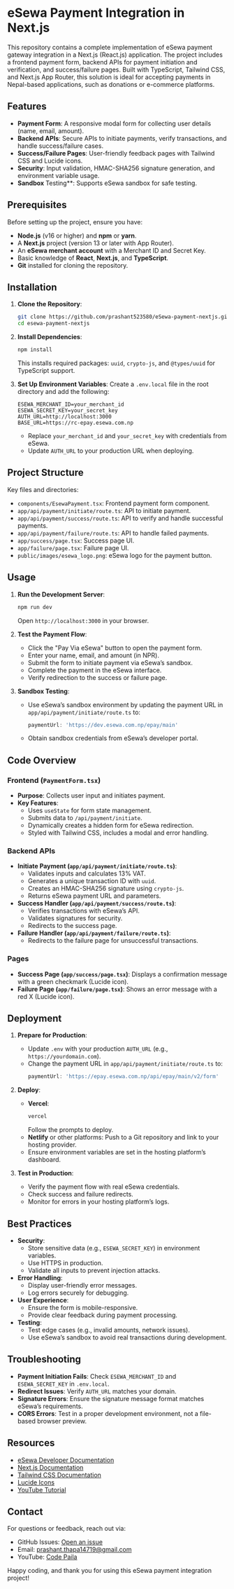 # eSewa Payment Integration in Next.js

This repository contains a complete implementation of eSewa payment gateway integration in a Next.js (React.js) application. The project includes a frontend payment form, backend APIs for payment initiation and verification, and success/failure pages. Built with TypeScript, Tailwind CSS, and Next.js App Router, this solution is ideal for accepting payments in Nepal-based applications, such as donations or e-commerce platforms.

## Features
- **Payment Form**: A responsive modal form for collecting user details (name, email, amount).
- **Backend APIs**: Secure APIs to initiate payments, verify transactions, and handle success/failure cases.
- **Success/Failure Pages**: User-friendly feedback pages with Tailwind CSS and Lucide icons.
- **Security**: Input validation, HMAC-SHA256 signature generation, and environment variable usage.
- **Sandbox** Testing**: Supports eSewa sandbox for safe testing.

## Prerequisites
Before setting up the project, ensure you have:
- **Node.js** (v16 or higher) and **npm** or **yarn**.
- A **Next.js** project (version 13 or later with App Router).
- An **eSewa merchant account** with a Merchant ID and Secret Key.
- Basic knowledge of **React**, **Next.js**, and **TypeScript**.
- **Git** installed for cloning the repository.

## Installation
1. **Clone the Repository**:
   ```bash
   git clone https://github.com/prashant523580/eSewa-payment-nextjs.git
   cd esewa-payment-nextjs
   ```

2. **Install Dependencies**:
   ```bash
   npm install
   ```
   This installs required packages: `uuid`, `crypto-js`, and `@types/uuid` for TypeScript support.

3. **Set Up Environment Variables**:
   Create a `.env.local` file in the root directory and add the following:
   ```env
   ESEWA_MERCHANT_ID=your_merchant_id
   ESEWA_SECRET_KEY=your_secret_key
   AUTH_URL=http://localhost:3000
   BASE_URL=https://rc-epay.esewa.com.np
   ```
   - Replace `your_merchant_id` and `your_secret_key` with credentials from eSewa.
   - Update `AUTH_URL` to your production URL when deploying.

## Project Structure
Key files and directories:
- `components/EsewaPayment.tsx`: Frontend payment form component.
- `app/api/payment/initiate/route.ts`: API to initiate payment.
- `app/api/payment/success/route.ts`: API to verify and handle successful payments.
- `app/api/payment/failure/route.ts`: API to handle failed payments.
- `app/success/page.tsx`: Success page UI.
- `app/failure/page.tsx`: Failure page UI.
- `public/images/esewa_logo.png`: eSewa logo for the payment button.

## Usage
1. **Run the Development Server**:
   ```bash
   npm run dev
   ```
   Open `http://localhost:3000` in your browser.

2. **Test the Payment Flow**:
   - Click the "Pay Via eSewa" button to open the payment form.
   - Enter your name, email, and amount (in NPR).
   - Submit the form to initiate payment via eSewa’s sandbox.
   - Complete the payment in the eSewa interface.
   - Verify redirection to the success or failure page.

3. **Sandbox Testing**:
   - Use eSewa’s sandbox environment by updating the payment URL in `app/api/payment/initiate/route.ts` to:
     ```ts
     paymentUrl: 'https://dev.esewa.com.np/epay/main'
     ```
   - Obtain sandbox credentials from eSewa’s developer portal.

## Code Overview
### Frontend (`PaymentForm.tsx`)
- **Purpose**: Collects user input and initiates payment.
- **Key Features**:
  - Uses `useState` for form state management.
  - Submits data to `/api/payment/initiate`.
  - Dynamically creates a hidden form for eSewa redirection.
  - Styled with Tailwind CSS, includes a modal and error handling.

### Backend APIs
- **Initiate Payment (`app/api/payment/initiate/route.ts`)**:
  - Validates inputs and calculates 13% VAT.
  - Generates a unique transaction ID with `uuid`.
  - Creates an HMAC-SHA256 signature using `crypto-js`.
  - Returns eSewa payment URL and parameters.
- **Success Handler (`app/api/payment/success/route.ts`)**:
  - Verifies transactions with eSewa’s API.
  - Validates signatures for security.
  - Redirects to the success page.
- **Failure Handler (`app/api/payment/failure/route.ts`)**:
  - Redirects to the failure page for unsuccessful transactions.

### Pages
- **Success Page (`app/success/page.tsx`)**: Displays a confirmation message with a green checkmark (Lucide icon).
- **Failure Page (`app/failure/page.tsx`)**: Shows an error message with a red X (Lucide icon).

## Deployment
1. **Prepare for Production**:
   - Update `.env` with your production `AUTH_URL` (e.g., `https://yourdomain.com`).
   - Change the payment URL in `app/api/payment/initiate/route.ts` to:
     ```ts
     paymentUrl: 'https://epay.esewa.com.np/api/epay/main/v2/form'
     ```

2. **Deploy**:
   - **Vercel**:
     ```bash
     vercel
     ```
     Follow the prompts to deploy.
   - **Netlify** or other platforms: Push to a Git repository and link to your hosting provider.
   - Ensure environment variables are set in the hosting platform’s dashboard.

3. **Test in Production**:
   - Verify the payment flow with real eSewa credentials.
   - Check success and failure redirects.
   - Monitor for errors in your hosting platform’s logs.

## Best Practices
- **Security**:
  - Store sensitive data (e.g., `ESEWA_SECRET_KEY`) in environment variables.
  - Use HTTPS in production.
  - Validate all inputs to prevent injection attacks.
- **Error Handling**:
  - Display user-friendly error messages.
  - Log errors securely for debugging.
- **User Experience**:
  - Ensure the form is mobile-responsive.
  - Provide clear feedback during payment processing.
- **Testing**:
  - Test edge cases (e.g., invalid amounts, network issues).
  - Use eSewa’s sandbox to avoid real transactions during development.

## Troubleshooting
- **Payment Initiation Fails**: Check `ESEWA_MERCHANT_ID` and `ESEWA_SECRET_KEY` in `.env.local`.
- **Redirect Issues**: Verify `AUTH_URL` matches your domain.
- **Signature Errors**: Ensure the signature message format matches eSewa’s requirements.
- **CORS Errors**: Test in a proper development environment, not a file-based browser preview.

## Resources
- [eSewa Developer Documentation](https://developer.esewa.com.np/)
- [Next.js Documentation](https://nextjs.org/docs)
- [Tailwind CSS Documentation](https://tailwindcss.com/docs)
- [Lucide Icons](https://lucide.dev/)
- [YouTube Tutorial](https://youtu.be/2rJrN4R5Zb4) 

<!-- ## Contributing
Contributions are welcome! To contribute:
1. Fork the repository.
2. Create a feature branch (`git checkout -b feature/your-feature`).
3. Commit changes (`git commit -m 'Add your feature'`).
4. Push to the branch (`git push origin feature/your-feature`).
5. Open a Pull Request. -->

<!-- ## License
This project is licensed under the MIT License. See the [LICENSE](LICENSE) file for details. -->

## Contact
For questions or feedback, reach out via:
- GitHub Issues: [Open an issue](https://github.com/prashant523580/esewa-payment-nextjs/issues)
- Email: prashant.thapa14719@gmail.com
- YouTube: [Code Paila](https://www.youtube.com/@CodePaila)

Happy coding, and thank you for using this eSewa payment integration project!